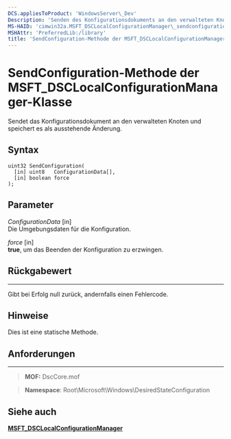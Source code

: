 ```yaml
---
DCS.appliesToProduct: 'WindowsServer\_Dev'
Description: 'Senden des Konfigurationsdokuments an den verwalteten Knoten und Speichern des Dokuments als ausstehend.'
MS-HAID: 'cimwin32a.MSFT_DSCLocalConfigurationManager\_sendconfiguration'
MSHAttr: 'PreferredLib:/library'
title: 'SendConfiguration-Methode der MSFT_DSCLocalConfigurationManager-Klasse'
---
```


# SendConfiguration-Methode der MSFT_DSCLocalConfigurationManager-Klasse

Sendet das Konfigurationsdokument an den verwalteten Knoten und speichert es als ausstehende Änderung.

Syntax
------

```mof
uint32 SendConfiguration(
  [in] uint8   ConfigurationData[],
  [in] boolean force
);
```

Parameter
----------

*ConfigurationData* \[in\]  
Die Umgebungsdaten für die Konfiguration.

*force* \[in\]  
**true**, um das Beenden der Konfiguration zu erzwingen.

## Rückgabewert
------------

Gibt bei Erfolg null zurück, andernfalls einen Fehlercode.

## Hinweise

Dies ist eine statische Methode.

## Anforderungen
------------
>**MOF:** DscCore.mof

>**Namespace**: Root\Microsoft\Windows\DesiredStateConfiguration


## Siehe auch


[**MSFT_DSCLocalConfigurationManager**](msft-dsclocalconfigurationmanager.md)


 

 





<!--HONumber=Apr16_HO2-->


